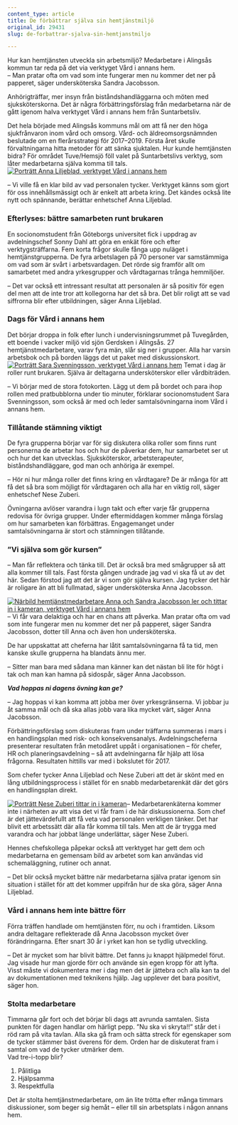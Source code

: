 ```yaml
---
content_type: article
title: De förbättrar själva sin hemtjänstmiljö
original_id: 29431
slug: de-forbattrar-sjalva-sin-hemtjanstmiljo

---
```


Hur kan hemtjänsten utveckla sin arbetsmiljö? Medarbetare i Alingsås kommun tar reda på det via verktyget Vård i annans hem.  
– Man pratar ofta om vad som inte fungerar men nu kommer det ner på papperet, säger undersköterska Sandra Jacobsson.

Anhörigträffar, mer insyn från biståndshandläggarna och möten med sjuksköterskorna. Det är några förbättringsförslag från medarbetarna när de gått igenom halva verktyget Vård i annans hem från Suntarbetsliv.

Det hela började med Alingsås kommuns mål om att få ner den höga sjukfrånvaron inom vård och omsorg. Vård- och äldreomsorgsnämnden beslutade om en flerårsstrategi för 2017–2019. Första året skulle förvaltningarna hitta metoder för att sänka sjuktalen. Hur kunde hemtjänsten bidra? För området Tuve/Hemsjö föll valet på Suntarbetslivs verktyg, som låter medarbetarna själva komma till tals.[![Porträtt Anna Liljeblad, verktyget Vård i annans hem](https://www.suntarbetsliv.se/wp-content/uploads/2018/01/200x220-anna-liljeblad-foto-jeanette-neij-1.jpg)](https://www.suntarbetsliv.se/wp-content/uploads/2018/01/200x220-anna-liljeblad-foto-jeanette-neij-1.jpg)

– Vi ville få en klar bild av vad personalen tycker. Verktyget känns som gjort för oss innehållsmässigt och är enkelt att arbeta kring. Det kändes också lite nytt och spännande, berättar enhetschef Anna Liljeblad.

### Efterlyses: bättre samarbeten runt brukaren

En socionomstudent från Göteborgs universitet fick i uppdrag av avdelningschef Sonny Dahl att göra en enkät före och efter verktygsträffarna. Fem korta frågor skulle fånga upp nuläget i hemtjänstgrupperna. De fyra arbetslagen på 70 personer var samstämmiga om vad som är svårt i arbetsvardagen. Det rörde sig framför allt om samarbetet med andra yrkesgrupper och vårdtagarnas trånga hemmiljöer.

– Det var också ett intressant resultat att personalen är så positiv för egen del men att de inte tror att kollegorna har det så bra. Det blir roligt att se vad siffrorna blir efter utbildningen, säger Anna Liljeblad.

### Dags för Vård i annans hem

Det börjar droppa in folk efter lunch i undervisningsrummet på Tuvegården, ett boende i vacker miljö vid sjön Gerdsken i Alingsås. 27 hemtjänstmedarbetare, varav fyra män, slår sig ner i grupper. Alla har varsin arbetsbok och på borden läggs det ut paket med diskussionskort.[![Porträtt Sara Svenningsson, verktyget Vård i annans hem](https://www.suntarbetsliv.se/wp-content/uploads/2018/01/200x220-sara-svenningsson-foto-jeanette-neij-1.jpg)](https://www.suntarbetsliv.se/wp-content/uploads/2018/01/200x220-sara-svenningsson-foto-jeanette-neij-1.jpg) Temat i dag är roller runt brukaren. Själva är deltagarna undersköterskor eller vårdbiträden.

– Vi börjar med de stora fotokorten. Lägg ut dem på bordet och para ihop rollen med pratbubblorna under tio minuter, förklarar socionomstudent Sara Svenningsson, som också är med och leder samtalsövningarna inom Vård i annans hem.

### Tillåtande stämning viktigt

De fyra grupperna börjar var för sig diskutera olika roller som finns runt personerna de arbetar hos och hur de påverkar dem, hur samarbetet ser ut och hur det kan utvecklas. Sjuksköterskor, arbetsterapeuter, biståndshandläggare, god man och anhöriga är exempel.

– Hör ni hur många roller det finns kring en vårdtagare? De är många för att få det så bra som möjligt för vårdtagaren och alla har en viktig roll, säger enhetschef Nese Zuberi.

Övningarna avlöser varandra i lugn takt och efter varje får grupperna redovisa för övriga grupper. Under eftermiddagen kommer många förslag om hur samarbeten kan förbättras. Engagemanget under samtalsövningarna är stort och stämningen tillåtande.

### ”Vi själva som gör kursen”

– Man får reflektera och tänka till. Det är också bra med smågrupper så att alla kommer till tals. Fast första gången undrade jag vad vi ska få ut av det här. Sedan förstod jag att det är vi som gör själva kursen. Jag tycker det här är roligare än att bli fullmatad, säger undersköterska Anna Jacobsson.

[![Närbild hemtjänstmedarbetare Anna och Sandra Jacobsson ler och tittar in i kameran, verktyget Vård i annans hem](https://www.suntarbetsliv.se/wp-content/uploads/2018/01/200x220-anna-och-sandra-jacobsson-foto-jeanette-neij.jpg)](https://www.suntarbetsliv.se/wp-content/uploads/2018/01/200x220-anna-och-sandra-jacobsson-foto-jeanette-neij.jpg)– Vi får vara delaktiga och har en chans att påverka. Man pratar ofta om vad som inte fungerar men nu kommer det ner på papperet, säger Sandra Jacobsson, dotter till Anna och även hon undersköterska.

De har uppskattat att cheferna har låtit samtalsövningarna få ta tid, men kanske skulle grupperna ha blandats ännu mer.

– Sitter man bara med sådana man känner kan det nästan bli lite för högt i tak och man kan hamna på sidospår, säger Anna Jacobsson.

_**Vad hoppas ni dagens övning kan ge?**_

– Jag hoppas vi kan komma att jobba mer över yrkesgränserna. Vi jobbar ju åt samma mål och då ska allas jobb vara lika mycket värt, säger Anna Jacobsson.

Förbättringsförslag som diskuteras fram under träffarna summeras i mars i en handlingsplan med risk- och konsekvensanalys. Avdelningscheferna presenterar resultaten från metodåret uppåt i organisationen – för chefer, HR och planeringsavdelning – så att avdelningarna får hjälp att lösa frågorna. Resultaten hittills var med i bokslutet för 2017.

Som chefer tycker Anna Liljeblad och Nese Zuberi att det är skönt med en lång utbildningsprocess i stället för en snabb medarbetarenkät där det görs en handlingsplan direkt.

[![Porträtt Nese Zuberi tittar in i kameran](https://www.suntarbetsliv.se/wp-content/uploads/2017/12/200x220-nese-zuberi-foto-jeanette-neij.jpg)](https://www.suntarbetsliv.se/wp-content/uploads/2017/12/200x220-nese-zuberi-foto-jeanette-neij.jpg)– Medarbetarenkäterna kommer inte i närheten av att visa det vi får fram i de här diskussionerna. Som chef är det jättevärdefullt att få veta vad personalen verkligen tänker. Det har blivit ett arbetssätt där alla får komma till tals. Men att de är trygga med varandra och har jobbat länge underlättar, säger Nese Zuberi.

Hennes chefskollega påpekar också att verktyget har gett dem och medarbetarna en gemensam bild av arbetet som kan användas vid schemaläggning, rutiner och annat.

– Det blir också mycket bättre när medarbetarna själva pratar igenom sin situation i stället för att det kommer uppifrån hur de ska göra, säger Anna Liljeblad.

### Vård i annans hem inte bättre förr

Förra träffen handlade om hemtjänsten förr, nu och i framtiden. Liksom andra deltagare reflekterade då Anna Jacobsson mycket över förändringarna. Efter snart 30 år i yrket kan hon se tydlig utveckling.

– Det är mycket som har blivit bättre. Det fanns ju knappt hjälpmedel förut. Jag visade hur man gjorde förr och använde sin egen kropp för att lyfta. Visst måste vi dokumentera mer i dag men det är jättebra och alla kan ta del av dokumentationen med teknikens hjälp. Jag upplever det bara positivt, säger hon.

### Stolta medarbetare

Timmarna går fort och det börjar bli dags att avrunda samtalen. Sista punkten för dagen handlar om härligt pepp. ”Nu ska vi skryta!!” står det i röd ram på vita tavlan. Alla ska gå fram och sätta streck för egenskaper som de tycker stämmer bäst överens för dem. Orden har de diskuterat fram i samtal om vad de tycker utmärker dem.  
Vad tre-i-topp blir?

1.  Pålitliga
2.  Hjälpsamma
3.  Respektfulla

Det är stolta hemtjänstmedarbetare, om än lite trötta efter många timmars diskussioner, som beger sig hemåt – eller till sin arbetsplats i någon annans hem.

